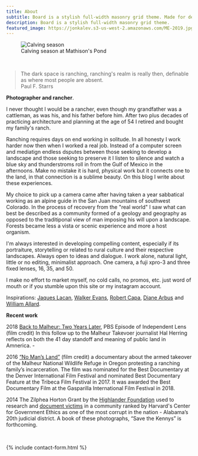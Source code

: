 ```yaml
---
title: About
subtitle: Board is a stylish full-width masonry grid theme. Made for designers, artists, photographers and developers to show off their best work.
description: Board is a stylish full-width masonry grid theme.
featured_image: https://jonkalev.s3-us-west-2.amazonaws.com/ME-2019.jpg
---
```


<figure>
<img src="https://jonkalev.s3-us-west-2.amazonaws.com/ME-2019.jpg" alt="Calving season">
  <figcaption> Calving season at Mathison's Pond</figcaption>
  </figure>
<br  />
<blockquote>The dark space is ranching, ranching's realm is really then, definable as where most people are absent.
<br> Paul F. Starrs
</blockquote>

<p> <strong>Photographer and rancher</strong>.
  <p>
    I never thought I would be a rancher, even though my grandfather was a cattleman, as was his, and his father before him.  
    After two plus decades of practicing architecture and planning at the age of 54 I retired and bought my family's ranch.  <p>
    Ranching requires days on end working in solitude. In all honesty I work harder now then when I worked a real job. Instead of a computer screen and mediatign endless dsputes between those seeking to develop a landscape and those seeking to preserve it I listen to silence and watch a blue sky and thunderstroms roll in from the Gulf of Mexico in the afternoons.
    Make no mistake it is hard, physical work but it connects one to the land, in that connection is a sublime beauty. On this blog I write about these experiences.
      
      
  My choice to pick up a camera came after having taken a year sabbatical working as an alpine guide in the San Juan mountains of southwest Colorado. In the process of recovery from the "real world" I saw what can best be described as a community formed of a geology and geography as opposed to the traditiponal view of man imposing his will upon a landscape. Forests became less a vista or scenic experience and more a host organism.
<p>
  I'm always interested in developing compelling content, especially if its portraiture, storytelling or related to rural culture and their respective landscapes. Always open to ideas and dialogue. I work alone, natural light, little or no editing, minimalist approach. One camera, a fuji xpro-3 and three fixed lenses, 16, 35, and 50.
  
  I make no effort to market myself, no cold calls, no promos, etc. just word of mouth or if you stumble upon this site or my instagram account.


<p>Inspirations:  <a href="https://en.wikipedia.org/wiki/Jacques_Lacan">Jaques Lacan</a>,  <a href="https://en.wikipedia.org/wiki/Walker_Evans">Walker Evans</a>,  <a href="https://en.wikipedia.org/wiki/Robert_Capa">Robert Capa</a>, <a href="https://en.wikipedia.org/wiki/Diane_Arbus">Diane Arbus</a> and <a href="https://www.williamalbertallard.com/">William Allard</a>. 

  <br  />

<p>
<strong>Recent work</strong>
  <p> 2018 <a href="http://www.pbs.org/independentlens/videos/back-to-malheur-two-years-later/">Back to Malheur: Two Years Later</a>, PBS Episode of Independent Lens (film credit) In this follow up to the Malheur Takevoer journalist Hal Herring reflects on both the 41 day standoff and meaning of public land in Amnerica.
  -
  <p>2016 <a href="https://www.pbs.org/video/no-mans-land-trailer-yuftvd/">“No Man’s Land”</a> (film credit) a documentary about the armed takeover of the Malheur National Wildlife Refuge in Oregon protesting a ranching family’s incarceration. The film was nominated for the Best Documentary at the Denver International Film Festival and nominated Best Documentary Feature at the Tribeca Film Festival in 2017. It was awarded the Best Documentary Film at the Gasparilla International Film Festival in 2018. 
    
<p>2014 The Zilphea Horton Grant by the <a href="https://www.highlandercenter.org">Highlander Foundation</a> used to research and <a href="https://medium.com/@jonbcarroll/leaked-documents-reveal-dothan-police-department-alleged-to-have-planted-drugs-f89109dc196e"> document victims</a> in a community ranked by Harvard's Center for Government Ethics as one of the most corrupt in the nation - Alabama’s 20th judicial district. A book of these photographs, “Save the Kennys” is forthcoming.
<p>

 <p>




  <br  />
<p>

{% include contact-form.html %}
